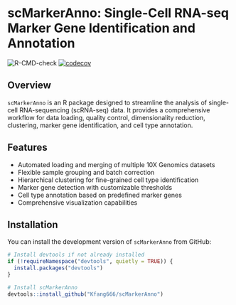 # scMarkerAnno: Single-Cell RNA-seq Marker Gene Identification and Annotation

![R-CMD-check](https://github.com/Kfang666/scMarkerAnno/workflows/R-CMD-check/badge.svg)
[![codecov](https://codecov.io/gh/Kfang666/scMarkerAnno/branch/main/graph/badge.svg)](https://codecov.io/gh/Kfang666/scMarkerAnno)

## Overview

`scMarkerAnno` is an R package designed to streamline the analysis of single-cell RNA-sequencing (scRNA-seq) data. 
It provides a comprehensive workflow for data loading, quality control, dimensionality reduction, 
clustering, marker gene identification, and cell type annotation.

## Features

- Automated loading and merging of multiple 10X Genomics datasets
- Flexible sample grouping and batch correction
- Hierarchical clustering for fine-grained cell type identification
- Marker gene detection with customizable thresholds
- Cell type annotation based on predefined marker genes
- Comprehensive visualization capabilities

## Installation

You can install the development version of `scMarkerAnno` from GitHub:

```r
# Install devtools if not already installed
if (!requireNamespace("devtools", quietly = TRUE)) {
  install.packages("devtools")
}

# Install scMarkerAnno
devtools::install_github("Kfang666/scMarkerAnno")